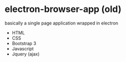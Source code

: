 # electron-browser-app (old)
basically a single page application wrapped in electron

* HTML
* CSS
* Bootstrap 3
* Javascript
* Jquery (ajax)

